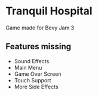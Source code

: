 # Tranquil Hospital

Game made for Bevy Jam 3

## Features missing

* Sound Effects
* Main Menu
* Game Over Screen
* Touch Support
* More Side Effects
